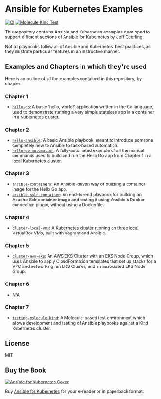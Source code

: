 # Ansible for Kubernetes Examples

[![CI](https://github.com/geerlingguy/ansible-for-kubernetes/workflows/CI/badge.svg?event=push)](https://github.com/geerlingguy/ansible-for-kubernetes/actions?query=workflow%3ACI) [![Molecule Kind Test](https://github.com/geerlingguy/ansible-for-kubernetes/workflows/Molecule%20Kind%20Test/badge.svg?branch=master)](https://github.com/geerlingguy/ansible-for-kubernetes/actions?query=workflow%3A%22Molecule+Kind+Test%22)

This repository contains Ansible and Kubernetes examples developed to support different sections of [Ansible for Kubernetes](https://www.ansibleforkubernetes.com/) by [Jeff Geerling](https://www.jeffgeerling.com/).

Not all playbooks follow all of Ansible and Kubernetes' best practices, as they illustrate particular features in an instructive manner.

## Examples and Chapters in which they're used

Here is an outline of all the examples contained in this repository, by chapter:

### Chapter 1

  - [`hello-go`](hello-go/): A basic 'hello, world!' application written in the Go language, used to demonstrate running a very simple stateless app in a container in a Kubernetes cluster.

### Chapter 2

  - [`hello-ansible`](hello-ansible/): A basic Ansible playbook, meant to introduce someone completely new to Ansible to task-based automation.
  - [`hello-go-automation`](hello-go-automation/): A fully-automated example of all the manual commands used to build and run the Hello Go app from Chapter 1 in a local Kubernetes cluster.

### Chapter 3

  - [`ansible-containers`](ansible-containers/): An Ansible-driven way of building a container image for the Hello Go app.
  - [`ansible-solr-container`](ansible-solr-container/): An end-to-end playbook for building an Apache Solr container image and testing it using Ansible's Docker connection plugin, without using a Dockerfile.

### Chapter 4

  - [`cluster-local-vms`](cluster-local-vms/): A Kubernetes cluster running on three local VirtualBox VMs, built with Vagrant and Ansible.

### Chapter 5

  - [`cluster-aws-eks`](cluster-aws-eks/): An AWS EKS Cluster with an EKS Node Group, which uses Ansible to apply CloudFormation templates that set up stacks for a VPC and networking, an EKS Cluster, and an associated EKS Node Group.

### Chapter 6

  - N/A

### Chapter 7

  - [`testing-molecule-kind`](testing-molecule-kind/): A Molecule-based test environment which allows development and testing of Ansible playbooks against a Kind Kubernetes cluster.

## License

MIT

## Buy the Book

[![Ansible for Kubernetes Cover](https://s3.amazonaws.com/titlepages.leanpub.com/ansible-for-kubernetes/medium)](https://www.ansibleforkubernetes.com/)

Buy [Ansible for Kubernetes](https://www.ansibleforkubernetes.com/) for your e-reader or in paperback format.
